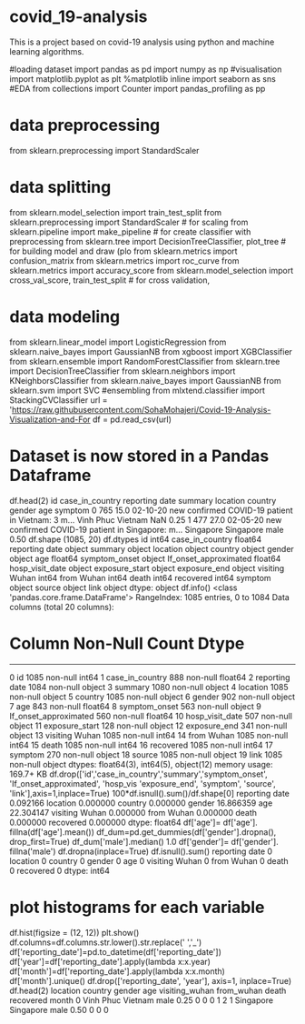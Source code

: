 # covid_19-analysis
This is a project based on covid-19 analysis using python and machine learning algorithms.

#loading dataset
import pandas as pd
import numpy as np
#visualisation
import matplotlib.pyplot as plt
%matplotlib inline
import seaborn as sns
#EDA
from collections import Counter
import pandas_profiling as pp
# data preprocessing
from sklearn.preprocessing import StandardScaler
# data splitting
from sklearn.model_selection import train_test_split
from sklearn.preprocessing import StandardScaler # for scaling
from sklearn.pipeline import make_pipeline # for create classifier with preprocessing
from sklearn.tree import DecisionTreeClassifier, plot_tree # for building model and draw (plo
from sklearn.metrics import confusion_matrix
from sklearn.metrics import roc_curve
from sklearn.metrics import accuracy_score
from sklearn.model_selection import cross_val_score, train_test_split # for cross validation,
# data modeling
from sklearn.linear_model import LogisticRegression
from sklearn.naive_bayes import GaussianNB
from xgboost import XGBClassifier
from sklearn.ensemble import RandomForestClassifier
from sklearn.tree import DecisionTreeClassifier
from sklearn.neighbors import KNeighborsClassifier
from sklearn.naive_bayes import GaussianNB
from sklearn.svm import SVC
#ensembling
from mlxtend.classifier import StackingCVClassifier
url = 'https://raw.githubusercontent.com/SohaMohajeri/Covid-19-Analysis-Visualization-and-For
df = pd.read_csv(url)
# Dataset is now stored in a Pandas Dataframe
df.head(2)
id case_in_country reporting
date summary location country gender age symptom
0 765 15.0 02-10-20
new
confirmed
COVID-19
patient in
Vietnam: 3
m...
Vinh Phuc Vietnam NaN 0.25
1 477 27.0 02-05-20
new
confirmed
COVID-19
patient in
Singapore:
m...
Singapore Singapore male 0.50
df.shape
(1085, 20)
df.dtypes
id int64
case_in_country float64
reporting date object
summary object
location object
country object
gender object
age float64
symptom_onset object
If_onset_approximated float64
hosp_visit_date object
exposure_start object
exposure_end object
visiting Wuhan int64
from Wuhan int64
death int64
recovered int64
symptom object
source object
link object
dtype: object
df.info()
<class 'pandas.core.frame.DataFrame'>
RangeIndex: 1085 entries, 0 to 1084
Data columns (total 20 columns):
 # Column Non-Null Count Dtype
--- ------ -------------- -----
 0 id 1085 non-null int64
 1 case_in_country 888 non-null float64
 2 reporting date 1084 non-null object
 3 summary 1080 non-null object
 4 location 1085 non-null object
 5 country 1085 non-null object
 6 gender 902 non-null object
 7 age 843 non-null float64
 8 symptom_onset 563 non-null object
 9 If_onset_approximated 560 non-null float64
 10 hosp_visit_date 507 non-null object
 11 exposure_start 128 non-null object
 12 exposure_end 341 non-null object
 13 visiting Wuhan 1085 non-null int64
 14 from Wuhan 1085 non-null int64
 15 death 1085 non-null int64
 16 recovered 1085 non-null int64
 17 symptom 270 non-null object
 18 source 1085 non-null object
 19 link 1085 non-null object
dtypes: float64(3), int64(5), object(12)
memory usage: 169.7+ KB
df.drop(['id','case_in_country','summary','symptom_onset', 'If_onset_approximated', 'hosp_vis
'exposure_end', 'symptom', 'source', 'link'],axis=1,inplace=True)
100*df.isnull().sum()/df.shape[0]
reporting date 0.092166
location 0.000000
country 0.000000
gender 16.866359
age 22.304147
visiting Wuhan 0.000000
from Wuhan 0.000000
death 0.000000
recovered 0.000000
dtype: float64
df['age']= df['age']. fillna(df['age'].mean())
df_dum=pd.get_dummies(df['gender'].dropna(), drop_first=True)
df_dum['male'].median()
1.0
df['gender']= df['gender']. fillna('male')
df.dropna(inplace=True)
df.isnull().sum()
reporting date 0
location 0
country 0
gender 0
age 0
visiting Wuhan 0
from Wuhan 0
death 0
recovered 0
dtype: int64
# plot histograms for each variable
df.hist(figsize = (12, 12))
plt.show()
df.columns=df.columns.str.lower().str.replace(' ','_')
df['reporting_date']=pd.to_datetime(df['reporting_date'])
df['year']=df['reporting_date'].apply(lambda x:x.year)
df['month']=df['reporting_date'].apply(lambda x:x.month)
df['month'].unique()
df.drop(['reporting_date', 'year'], axis=1, inplace=True)
df.head(2)
location country gender age visiting_wuhan from_wuhan death recovered month
0 Vinh Phuc Vietnam male 0.25 0 0 0 1 2
1 Singapore Singapore male 0.50 0 0 0 
